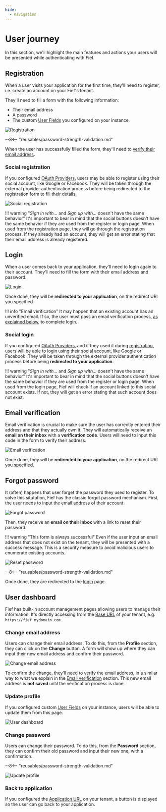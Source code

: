 ```yaml
---
hide:
  - navigation
---
```


# User journey

In this section, we'll highlight the main features and actions your users will be presented while authenticating with Fief.

## Registration

When a user visits your application for the first time, they'll need to register, i.e. create an account on your Fief's tenant.

They'll need to fill a form with the following information:

* Their email address
* A password
* The custom [User Fields](./configure/user-fields.md) you configured on your instance.

![Registration](assets/images/auth-registration.png)

--8<-- "reusables/password-strength-validation.md"

When the user has successfully filled the form, they'll need to [verify their email address](#email-verification).

### Social registration

If you configured [OAuth Providers](./configure/oauth-providers.md), users may be able to register using their social account, like Google or Facebook. They will be taken through the external provider authentication process before being redirected to the registration form to fill their details.

![Social registration](assets/images/auth-social-registration.png)

!!! warning "*Sign in with...* and *Sign up with...* doesn't have the same behavior"
    It's important to bear in mind that the social buttons doesn't have the same behavior if they are used from the register or login page. When used from the registration page, they will go through the registration process. If they already had an account, they will get an error stating that their email address is already registered.

## Login

When a user comes back to your application, they'll need to login again to their account. They'll need to fill the form with their email address and password.

![Login](assets/images/auth-login.png)

Once done, they will be **redirected to your application**, on the redirect URI you specified.

!!! info "Email verification"
    It may happen that an existing account has an unverified email. If so, the user must pass an email verification process, [as explained below](#email-verification), to complete login.

### Social login

If you configured [OAuth Providers](./configure/oauth-providers.md), and if they used it during [registration](#social-registration), users will be able to login using their social account, like Google or Facebook. They will be taken through the external provider authentication process before being **redirected to your application**.

!!! warning "*Sign in with...* and *Sign up with...* doesn't have the same behavior"
    It's important to bear in mind that the social buttons doesn't have the same behavior if they are used from the register or login page. When used from the login page, Fief will check if an account linked to this social account exists. If not, they will get an error stating that such account does not exist.

## Email verification

Email verification is crucial to make sure the user has correctly entered their address and that they actually own it. They will automatically receive an **email on their inbox** with a **verification code**. Users will need to input this code in the form to verify their address.

![Email verification](assets/images/auth-email-verification.png)

Once done, they will be **redirected to your application**, on the redirect URI you specified.

## Forgot password

It (often) happens that user forget the password they used to register. To solve this situtation, Fief has the classic forgot password mechanism. First, the user needs to input the email address of their account.

![Forgot password](assets/images/auth-forgot-password.png)

Then, they receive an **email on their inbox** with a link to reset their password.

!!! warning "This form is always successful"
    Even if the user input an email address that does not exist on the tenant, they will be presented with a success message. This is a security measure to avoid malicious users to enumerate existing accounts.

![Reset password](assets/images/auth-reset-password.png)

--8<-- "reusables/password-strength-validation.md"

Once done, they are redirected to the [login](#login) page.

## User dashboard

Fief has built-in account management pages allowing users to manage their information. It's directly accessing from the [Base URL](./configure/tenants.md#base-url) of your tenant, e.g. `https://fief.mydomain.com`.

### Change email address

Users can change their email address. To do this, from the **Profile** section, they can click on the **Change** button. A form will show up where they can input their new email address and confirm their password.

![Change email address](assets/images/auth-change-email-address.png)

To confirm the change, they'll need to verify the email address, in a similar way to what we explain in the [Email verification](#email-verification) section. This new email address is **not saved** until the verification process is done.

### Update profile

If you configured custom [User Fields](./configure/user-fields.md) on your instance, users will be able to update them from this page.

![User dashboard](assets/images/auth-user-dashboard.png)

### Change password

Users can change their password. To do this, from the **Password** section, they can confirm their old password and input their new one, with a confirmation.

--8<-- "reusables/password-strength-validation.md"

![Update profile](assets/images/auth-change-password.png)

### Back to application

If you configured the [Application URL](./configure/tenants.md) on your tenant, a button is displayed so the user can go back to your application.
